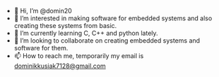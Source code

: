 - 👋 Hi, I’m @domin20
- 👀 I’m interested in making software for embedded systems and also creating these systems from basic.
- 🌱 I’m currently learning C, C++ and python lately.
- 💞️ I’m looking to collaborate on creating embedded systems and software for them.
- 📫 How to reach me, temporarily my email is dominikkusiak7128@gmail.com

<!---
domin20/domin20 is a ✨ special ✨ repository because its `README.md` (this file) appears on your GitHub profile.
You can click the Preview link to take a look at your changes.
--->
